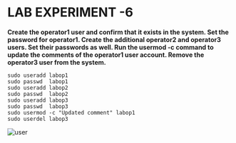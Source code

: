 # LAB EXPERIMENT -6

**Create the operator1 user and confirm that it exists in the system. Set the password for operator1. Create the additional operator2 and operator3 users.
Set their passwords as well. Run the usermod -c command to update the comments of the operator1 user account. Remove the operator3 user from the system.**

```
sudo useradd labop1
sudo passwd  labop1 
sudo useradd labop2
sudo passwd  labop2 
sudo useradd labop3
sudo passwd  labop3 
sudo usermod -c "Updated comment" labop1 
sudo userdel labop3
```

![user](https://github.com/user-attachments/assets/5a977756-e73f-46da-a903-cb77cfaca391)
